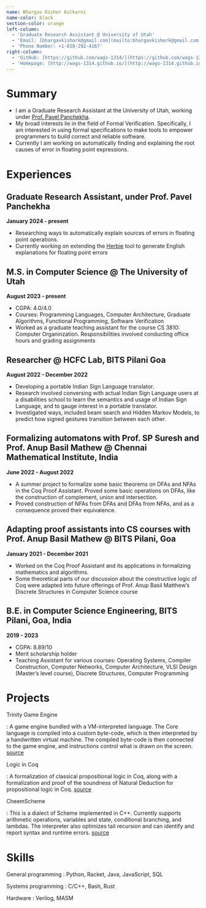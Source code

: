 ```yaml
---
name: Bhargav Kishor Kulkarni
name-color: black
section-color: orange
left-column:
  - 'Graduate Research Assistant @ University of Utah'
  - 'Email: [bhargavkishork@gmail.com](mailto:bhargavkishork@gmail.com)'
  - 'Phone Number: +1-810-292-4167'
right-column:
  - 'GitHub: [https://github.com/wags-1314/](https://github.com/wags-1314/)'
  - 'Homepage: [http://wags-1314.github.io/](http://wags-1314.github.io/)'
---
```


# Summary

- I am a Graduate Research Assistant at the University of Utah, working under [Prof. Pavel Panchekha](pavpanchekha.com).
- My broad interests lie in the field of Formal Verification. Specifically, I am interested in using formal specifications to make tools to empower programmers to build correct and reliable software.
- Currently I am working on automatically finding and explaining the root causes of error in floating point expressions.

# Experiences

## Graduate Research Assistant, under Prof. Pavel Panchekha

**January 2024 - present**

 - Researching ways to automatically explain sources of errors in floating point operations.
 - Currently working on extending the [Herbie](https://github.com/herbie-fp/herbie) tool to generate English explanations for floating point errors
 
## M.S. in Computer Science @ The University of Utah

**August 2023 - present**

 - CGPA: 4.0/4.0
 - Courses: Programming Languages, Computer Architecture, Graduate Algorithms, Functional Programming, Software Verification
 - Worked as a graduate teaching assistant for the course CS 3810: Computer Organinzation. Responsibilities involved conducting office hours and grading assignments
 
## Researcher @ HCFC Lab, BITS Pilani Goa

**August 2022 - December 2022**

 - Developing a portable Indian Sign Language translator.
 - Research involved conversing with actual Indian Sign Language users at a disabilities school to learn the semantics and usage of Indian Sign Language, and to gauge interest in a portable translator.
 - Investigated ways, included beam search and Hidden Markov Models, to predict how signed gestures transition between each other.
 
## Formalizing automatons with Prof. SP Suresh and Prof. Anup Basil Mathew @ Chennai Mathematical Institute, India

**June 2022 - August 2022**

 - A summer project to formalize some basic theorems on DFAs and NFAs in the Coq Proof Assistant.
Proved some basic operations on DFAs, like the construction of complement, union and intersection.
 - Proved construction of NFAs from DFAs and DFAs from NFAs, and as a consequence proved their
equivalence.

## Adapting proof assistants into CS courses with Prof. Anup Basil Mathew @ BITS Pilani, Goa

**January 2021 - December 2021**

 - Worked on the Coq Proof Assistant and its applications in formalizing mathematics and algorithms.
 - Some theoretical parts of our discussion about the constructive logic of Coq were adapted into future offerings of Prof. Anup Basil Matthew’s Discrete Structures in Computer Science course

## B.E. in Computer Science Engineering, BITS Pilani, Goa, India

**2019 - 2023**

 - CGPA: 8.89/10
 - Merit scholarship holder
 - Teaching Assistant for various courses: Operating Systems, Compiler Construction, Computer Networks, Computer Architecture, VLSI Design (Master’s level course), Discrete Structures, Computer Programming
 
# Projects

Trinity Game Engine

 : A game engine bundled with a VM-interpreted language. The Core language is
   compiled into a custom byte-code, which is then interpreted by a handwritten 
   virtual machine. The compiled byte-code is then connected to the game engine, 
   and instructions control what is drawn on the screen. 
   [source](https://github.com/wags-1314/trinity/)

Logic in Coq

 : A formalization of classical propositional logic in Coq, along with a 
   formalization and proof of the soundness of Natural Deduction for 
   propositional logic in Coq. 
   [source](https://github.com/wags-1314/logic-in-Coq)
   
CheemScheme

: This is a dialect of Scheme implemented in C++. Currently supports arithmetic 
  operations, variables and state, conditional branching, and lambdas. The 
  interpreter also optimizes tail recursion and can identify and report syntax 
  and runtime errors.
  [source](https://github.com/wags-1314/cheem-scheme)

# Skills

General programming
 : Python, Racket, Java, JavaScript, SQL

Systems programming
 : C/C++, Bash, Rust

Hardware
 : Verilog, MASM



